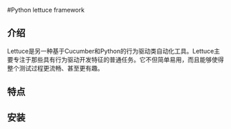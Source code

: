 #Python lettuce framework

## 介绍
Lettuce是另一种基于Cucumber和Python的行为驱动类自动化工具。Lettuce主要专注于那些具有行为驱动开发特征的普通任务。它不但简单易用，而且能够使得整个测试过程更流畅、甚至更有趣。

## 特点


## 安装




